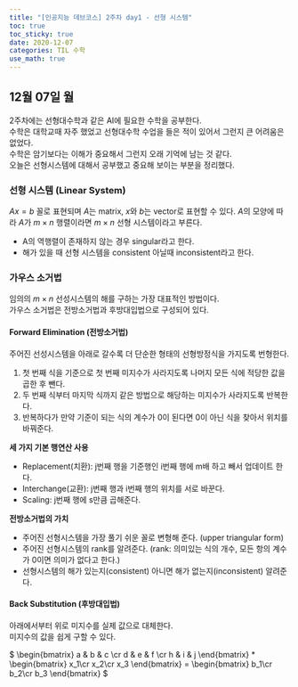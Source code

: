 ```yaml
---
title: "[인공지능 데브코스] 2주차 day1 - 선형 시스템"
toc: true
toc_sticky: true
date: 2020-12-07
categories: TIL 수학
use_math: true
---
```


## 12월 07일 월  

2주차에는 선형대수학과 같은 AI에 필요한 수학을 공부한다.  
수학은 대학교때 자주 했었고 선형대수학 수업을 들은 적이 있어서 그런지 큰 어려움은 없었다.  
수학은 암기보다는 이해가 중요해서 그런지 오래 기억에 남는 것 같다.  
오늘은 선형시스템에 대해서 공부했고 중요해 보이는 부분을 정리했다.  


### 선형 시스템 (Linear System)  
$Ax = b$ 꼴로 표현되며 $A$는 matrix, $x$와 $b$는 vector로 표현할 수 있다. 
$A$의 모양에 따라 $A$가 ${m} \times {n}$ 행렬이라면 ${m} \times {n}$ 선형 시스템이라고 부른다.  

- A의 역행렬이 존재하지 않는 경우 singular라고 한다. 
- 해가 있을 때 선형 시스템을 consistent 아닐때 inconsistent라고 한다.  

### 가우스 소거법
임의의 ${m} \times {n}$ 선성시스템의 해를 구하는 가장 대표적인 방법이다.  
가우스 소거법은 전방소거법과 후방대입법으로 구성되어 있다.  

#### Forward Elimination (전방소거법)
주어진 선성시스템을 아래로 갈수록 더 단순한 형태의 선형방정식을 가지도록 번형한다. 

1. 첫 번째 식을 기준으로 첫 번째 미지수가 사라지도록 나머지 모든 식에 적당한 값을 곱한 후 뺀다. 
2. 두 번째 식부터 마지막 식까지 같은 방법으로 해당하는 미지수가 사라지도록 반복한다.  
3. 반복하다가 만약 기준이 되는 식의 계수가 0이 된다면 0이 아닌 식을 찾아서 위치를 바꿔준다.  

**세 가지 기본 행연산 사용**  
- Replacement(치환): j번째 행을 기준행인 i번째 행에 m배 하고 빼서 업데이트 한다.  
- Interchange(교환): j번째 행과 i번째 행의 위치를 서로 바꾼다.  
- Scaling: j번째 행에 s만큼 곱해준다.  

**전방소거법의 가치**
- 주어진 선형시스템을 가장 풀기 쉬운 꼴로 변형해 준다. (upper triangular form)  
- 주어진 선형시스템의 rank를 알려준다. (rank: 의미있는 식의 개수, 모든 항의 계수가 0이면 의미가 없다고 한다.)  
- 선형시스템의 해가 있는지(consistent) 아니면 해가 없는지(inconsistent) 알려준다.  


#### Back Substitution (후방대입법)  
아래에서부터 위로 미지수를 실제 값으로 대체한다.  
미지수의 값을 쉽게 구할 수 있다.  

$ \begin{bmatrix} a & b & c \cr d & e & f \cr h & i & j \end{bmatrix} * \begin{bmatrix} x_1\cr x_2\cr x_3 \end{bmatrix} = \begin{bmatrix} b_1\cr b_2\cr b_3 \end{bmatrix} $
